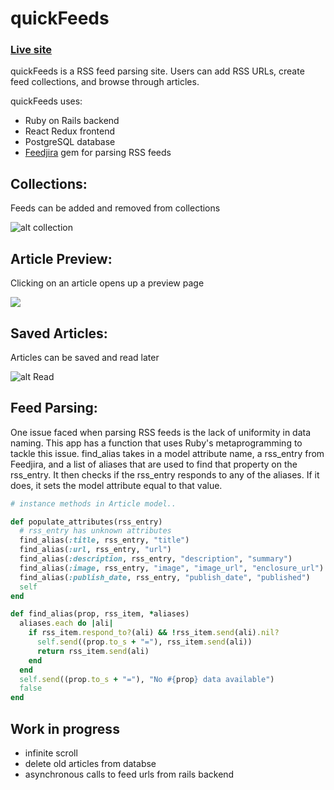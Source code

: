 # quickFeeds

### [Live site](https://www.google.com "quickFeeds")

quickFeeds is a RSS feed parsing site. Users can add RSS URLs, create
feed collections, and browse through articles.

quickFeeds uses:
* Ruby on Rails backend
* React Redux frontend
* PostgreSQL database
* [Feedjira](https://github.com/feedjira/feedjira) gem for parsing RSS feeds


## Collections:
Feeds can be added and removed from collections

![alt collection](http://res.cloudinary.com/dhc8w148v/image/upload/c_scale,q_100,w_1000/v1512155362/Collections_ash9ul.gif "collection")


## Article Preview:
Clicking on an article opens up a preview page

![](http://res.cloudinary.com/dhc8w148v/image/upload/v1512164289/Screen_Shot_2017-12-01_at_1.37.25_PM_qnqv63.png)


## Saved Articles:
Articles can be saved and read later

![alt Read](http://res.cloudinary.com/dhc8w148v/image/upload/c_scale,q_100,w_1000/v1512156611/Read_srxgjx.gif "Read")


## Feed Parsing:
One issue faced when parsing RSS feeds is the lack of uniformity in data naming.
This app has a function that uses Ruby's metaprogramming to tackle this issue.
find_alias takes in a model attribute name, a rss_entry from Feedjira, and a
list of aliases that are used to find that property on the rss_entry.
It then checks if the rss_entry responds to any of the aliases. If it does,
it sets the model attribute equal to that value.


```Ruby
# instance methods in Article model..

def populate_attributes(rss_entry)
  # rss_entry has unknown attributes
  find_alias(:title, rss_entry, "title")
  find_alias(:url, rss_entry, "url")
  find_alias(:description, rss_entry, "description", "summary")
  find_alias(:image, rss_entry, "image", "image_url", "enclosure_url")
  find_alias(:publish_date, rss_entry, "publish_date", "published")
  self
end

def find_alias(prop, rss_item, *aliases)
  aliases.each do |ali|
    if rss_item.respond_to?(ali) && !rss_item.send(ali).nil?
      self.send((prop.to_s + "="), rss_item.send(ali))
      return rss_item.send(ali)
    end
  end
  self.send((prop.to_s + "="), "No #{prop} data available")
  false
end
```


## Work in progress
 * infinite scroll
 * delete old articles from databse
 * asynchronous calls to feed urls from rails backend
